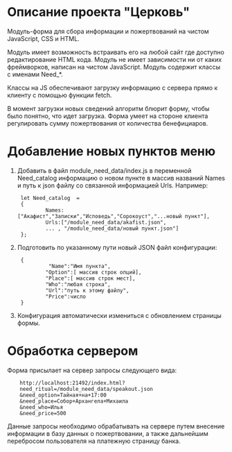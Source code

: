 # Описание проекта "Церковь"

Модуль-форма для сбора информации и пожертвований на чистом JavaScript, CSS и HTML.

Модуль имеет возможность встраивать его на любой сайт где доступно редактирование HTML кода. 
Модуль не имеет зависимости ни от каких фреймворков, написан на чистом JavaScript.
Модуль содержит классы с именами Need_*.

Классы на JS обеспечивают загрузку информацию с сервера прямо к клиенту с помощью функции fetch.

В момент загрузки новых сведений алгоритм блюрит форму, чтобы было понятно, что идет загрузка.
Форма умеет на стороне клиента регулировать сумму пожертвования от количества бенефициаров.

# Добавление новых пунктов меню
1. Добавить в файл module_need_data/index.js в переменной Need_catalog информацию о новом пункте в массив названий Names и путь к json файлу со связанной информацией Urls.
Например:

        let Need_catalog  =
        {
                Names:["Акафист","Записки","Исповедь","Сорокоуст","...новый пункт"],
                Urls:["/module_need_data/akafist.json",
                ... , "/module_need_data/новый пункт.json"]
        };

3. Подготовить по указанному пути новый JSON файл конфигурации:

        {
                 "Name":"Имя пункта",
                "Option":[ массив строк опций],
                "Place":[ массив строк мест],
                "Who":"любая строка",
                "Url":"путь к этому файлу",
                "Price":число
        }
4. Конфигурация автоматически измениться с обновлением страницы формы.

# Обработка сервером
Форма присылает на сервер запросы следующего вида:

        http://localhost:21492/index.html?
        need_ritual=/module_need_data/speakout.json
        &need_option=Тайная+на+17:00
        &need_place=Собор+Архангела+Михаила
        &need_who=Илья
        &need_price=500
Данные запросы необходимо обрабатывать на сервере путем внесение информации в базу данных о пожертвовании, а также дальнейшим перебросом пользователя на платежную страницу банка.
